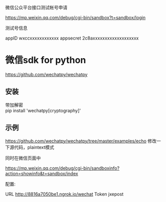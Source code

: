 微信公众平台接口测试帐号申请

https://mp.weixin.qq.com/debug/cgi-bin/sandbox?t=sandbox/login

测试号信息

appID  wxccxxxxxxxxxxxx
appsecret  2c8axxxxxxxxxxxxxxxxxxx

微信sdk for python
==================

https://github.com/wechatpy/wechatpy

安装
----

带加解密  
pip install 'wechatpy[cryptography]'

示例
----

https://github.com/wechatpy/wechatpy/tree/master/examples/echo
修改一下源代码，plaintext模式

同时在微信页面中

https://mp.weixin.qq.com/debug/cgi-bin/sandboxinfo?action=showinfo&t=sandbox/index

配置:

URL    http://8816a7050be1.ngrok.io/wechat
Token  jxepost

